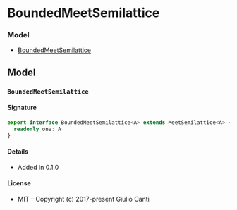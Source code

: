 
# BoundedMeetSemilattice







### Model

* [BoundedMeetSemilattice](#boundedmeetsemilattice)

## Model


### `BoundedMeetSemilattice`




#### Signature

```typescript
export interface BoundedMeetSemilattice<A> extends MeetSemilattice<A> {
  readonly one: A
}
```

#### Details

* Added in 0.1.0


#### License

* MIT – Copyright (c) 2017-present Giulio Canti